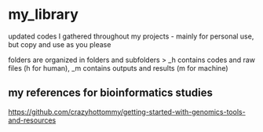 # my_library
updated codes I gathered throughout my projects - mainly for personal use, but copy and use as you please

folders are organized in folders and subfolders > \_h contains codes and raw files (h for human), \_m contains outputs and results (m for machine)

## my references for bioinformatics studies

https://github.com/crazyhottommy/getting-started-with-genomics-tools-and-resources
